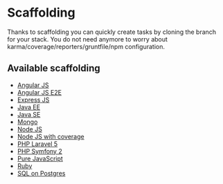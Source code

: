 # Scaffolding

Thanks to scaffolding you can quickly create tasks by cloning the branch for your stack.
You do not need anymore to worry about karma/coverage/reporters/gruntfile/npm configuration.


## Available scaffolding

* [Angular JS](https://github.com/Real-Skill/scaffolding/tree/angularjs)
* [Angular JS E2E](https://github.com/Real-Skill/scaffolding/tree/angularjs-e2e)
* [Express JS](https://github.com/Real-Skill/scaffolding/tree/expressjs)
* [Java EE](https://github.com/Real-Skill/scaffolding/tree/java-ee)
* [Java SE](https://github.com/Real-Skill/scaffolding/tree/java-se)
* [Mongo](https://github.com/Real-Skill/scaffolding/tree/mongo)
* [Node JS](https://github.com/Real-Skill/scaffolding/tree/nodejs)
* [Node JS with coverage](https://github.com/Real-Skill/scaffolding/tree/nodejs-coverage)
* [PHP Laravel 5](https://github.com/Real-Skill/scaffolding/tree/laravel-5)
* [PHP Symfony 2](https://github.com/Real-Skill/scaffolding/tree/symfony2)
* [Pure JavaScript](https://github.com/Real-Skill/scaffolding/tree/pure-javascript)
* [Ruby](https://github.com/Real-Skill/scaffolding/tree/ruby)
* [SQL on Postgres](https://github.com/Real-Skill/scaffolding/tree/pgsql)
  
  
  
  
